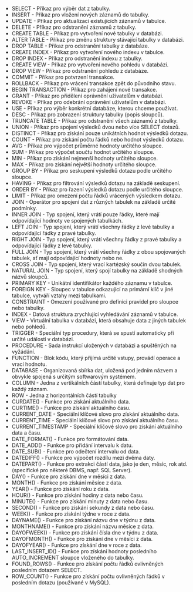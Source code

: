 - SELECT - Příkaz pro výběr dat z tabulky.
- INSERT - Příkaz pro vložení nových záznamů do tabulky.
- UPDATE - Příkaz pro aktualizaci existujících záznamů v tabulce.
- DELETE - Příkaz pro odstranění záznamů z tabulky.
- CREATE TABLE - Příkaz pro vytvoření nové tabulky v databázi.
- ALTER TABLE - Příkaz pro změnu struktury stávající tabulky v databázi.
- DROP TABLE - Příkaz pro odstranění tabulky z databáze.
- CREATE INDEX - Příkaz pro vytvoření nového indexu v tabulce.
- DROP INDEX - Příkaz pro odstranění indexu z tabulky.
- CREATE VIEW - Příkaz pro vytvoření nového pohledu v databázi.
- DROP VIEW - Příkaz pro odstranění pohledu z databáze.
- COMMIT - Příkaz pro potvrzení transakce.
- ROLLBACK - Příkaz pro vrácení transakce zpět do původního stavu.
- BEGIN TRANSACTION - Příkaz pro zahájení nové transakce.
- GRANT - Příkaz pro přidělení oprávnění uživatelům v databázi.
- REVOKE - Příkaz pro odebrání oprávnění uživatelům v databázi.
- USE - Příkaz pro výběr konkrétní databáze, kterou chceme používat.
- DESC - Příkaz pro zobrazení struktury tabulky (popis sloupců).
- TRUNCATE TABLE - Příkaz pro odstranění všech záznamů z tabulky.
- UNION - Příkaz pro spojení výsledků dvou nebo více SELECT dotazů.
- DISTINCT - Příkaz pro získání pouze unikátních hodnot výsledků dotazu.
- COUNT - Příkaz pro získání počtu řádků nebo hodnot výsledků dotazu.
- AVG - Příkaz pro výpočet průměrné hodnoty určitého sloupce.
- SUM - Příkaz pro výpočet součtu hodnot určitého sloupce.
- MIN - Příkaz pro získání nejmenší hodnoty určitého sloupce.
- MAX - Příkaz pro získání největší hodnoty určitého sloupce.
- GROUP BY - Příkaz pro seskupení výsledků dotazu podle určitého sloupce.
- HAVING - Příkaz pro filtrování výsledků dotazu na základě seskupení.
- ORDER BY - Příkaz pro řazení výsledků dotazu podle určitého sloupce.
- LIMIT - Příkaz pro omezení počtu řádků vrácených výsledkem dotazu.
- JOIN - Operátor pro spojení dat z různých tabulek na základě určité podmínky.
- INNER JOIN - Typ spojení, který vrátí pouze řádky, které mají odpovídající hodnoty ve spojených tabulkách.
- LEFT JOIN - Typ spojení, který vrátí všechny řádky z levé tabulky a odpovídající řádky z pravé tabulky.
- RIGHT JOIN - Typ spojení, který vrátí všechny řádky z pravé tabulky a odpovídající řádky z levé tabulky.
- FULL JOIN - Typ spojení, který vrátí všechny řádky z obou spojovaných tabulek, ať mají odpovídající hodnoty nebo ne.
- CROSS JOIN - Typ spojení, který vrací kartézský součin dvou tabulek.
- NATURAL JOIN - Typ spojení, který spojí tabulky na základě shodných názvů sloupců.
- PRIMARY KEY - Unikátní identifikátor každého záznamu v tabulce.
- FOREIGN KEY - Sloupec v tabulce odkazující na primární klíč v jiné tabulce, vytváří vztahy mezi tabulkami.
- CONSTRAINT - Omezení používané pro definici pravidel pro sloupce nebo tabulky.
- INDEX - Datová struktura zrychlující vyhledávání záznamů v tabulce.
- VIEW - Virtuální tabulka v databázi, která obsahuje data z jiných tabulek nebo pohledů.
- TRIGGER - Speciální typ procedury, která se spustí automaticky při určité události v databázi.
- PROCEDURE - Sada instrukcí uložených v databázi a spuštěných na vyžádání.
- FUNCTION - Blok kódu, který přijímá určité vstupy, provádí operace a vrací hodnotu.
- DATABASE - Organizovaná sbírka dat, uložená pod jedním názvem a obvykle spojená s určitým softwarovým systémem.
- COLUMN - Jedna z vertikálních částí tabulky, která definuje typ dat pro každý záznam.
- ROW - Jedna z horizontálních částí tabulky
- CURDATE() - Funkce pro získání aktuálního data.
- CURTIME() - Funkce pro získání aktuálního času.
- CURRENT_DATE - Speciální klíčové slovo pro získání aktuálního data.
- CURRENT_TIME - Speciální klíčové slovo pro získání aktuálního času.
- CURRENT_TIMESTAMP - Speciální klíčové slovo pro získání aktuálního data a času.
- DATE_FORMAT() - Funkce pro formátování data.
- DATE_ADD() - Funkce pro přidání intervalu k datu.
- DATE_SUB() - Funkce pro odečtení intervalu od data.
- DATEDIFF() - Funkce pro výpočet rozdílu mezi dvěma daty.
- DATEPART() - Funkce pro extrakci částí data, jako je den, měsíc, rok atd. (specifické pro některé DBMS, např. SQL Server).
- DAY() - Funkce pro získání dne v měsíci z data.
- MONTH() - Funkce pro získání měsíce z data.
- YEAR() - Funkce pro získání roku z data.
- HOUR() - Funkce pro získání hodiny z data nebo času.
- MINUTE() - Funkce pro získání minuty z data nebo času.
- SECOND() - Funkce pro získání sekundy z data nebo času.
- WEEK() - Funkce pro získání týdne v roce z data.
- DAYNAME() - Funkce pro získání názvu dne v týdnu z data.
- MONTHNAME() - Funkce pro získání názvu měsíce z data.
- DAYOFWEEK() - Funkce pro získání čísla dne v týdnu z data.
- DAYOFMONTH() - Funkce pro získání dne v měsíci z data.
- DAYOFYEAR() - Funkce pro získání dne v roce z data.
- LAST_INSERT_ID() - Funkce pro získání hodnoty posledního AUTO_INCREMENT sloupce vloženého do tabulky.
- FOUND_ROWS() - Funkce pro získání počtu řádků ovlivněných posledním dotazem SELECT.
- ROW_COUNT() - Funkce pro získání počtu ovlivněných řádků v posledním dotazu (používané v MySQL).
